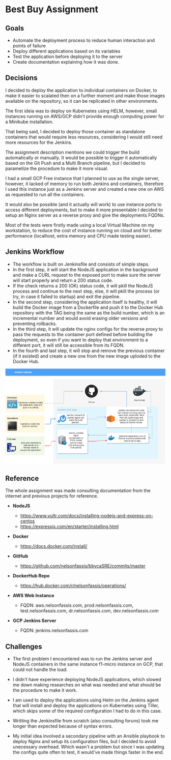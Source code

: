 # **Best Buy Assignment**

## **Goals**

- Automate the deployment process to reduce human interaction and points of failure
- Deploy different applications based on its variables
- Test the application before deploying it to the server
- Create documentation explaining how it was done.


## **Decisions**

I decided to deploy the application to individual containers on Docker, to make it easier to scalated then on a further moment and make those images available on the repository, so it can be replicated in other environments.

The first ideia was to deploy on Kubernetes using HELM, however, small instances running on AWS/GCP didn't provide enough computing power for a Minikube installation.

That being said, I decided to deploy those container as standalone containers that would require less resources, considering I would still need more resources for the Jenkins.

The assignment description mentions we could trigger the build automatically or manually. It would be possible to trigger it automatically based on the Git Push and a Multi Branch pipeline, but I decided to parametize the procedure to make it more visual.

I had a small GCP Free instance that I planned to use as the single server, however, it lacked of memory to run both Jenkins and containers, therefore I used this instance just as a Jenkins server and created a new one on AWS as requested to run all the containers.

It would also be possible (and it actually will work) to use instance ports to access different deployments, but to make it more presentable I decided to setup an Nginx server as a reverse proxy and give the deployments FQDNs.

Most of the tests were firstly made using a local Virtual Machine on my workstation, to reduce the cost of instance running on cloud and for better performance (localhost, extra memory and CPU made testing easier).


## **Jenkins Workflow**

- The workflow is built on Jenkinsfile and consists of simple steps.
- In the first step, it will start the NodeJS application in the background and make a CURL request to the exposed port to make sure the server will start properly and return a 200 status code.
- If the check returns a 200 (OK) status code, it will pkill the NodeJS process and continue to the next step, else, it will pkill the process (or try, in case it failed to startup) and exit the pipeline.
- In the second step, considering the application itself is healthy, it will build the Docker image from a Dockerfile and push it to the Docker Hub repository with the TAG being the same as the build number, which is an incremental number and would avoid erasing older versions and preventing rollbacks.
- In the third step, it will update the nginx configs for the reverse proxy to pass the requests to the container port defined before building the deployment, so even if you want to deploy that environment to a different port, it will still be accessible from its FQDN.
- In the fourth and last step, it will stop and remove the previous container (if it existed) and create a new one from the new image uploded to the Docker Hub.

![Pipeline diagram](Jenkins-pipeline-diagram.png)


## **Reference**

The whole assignment was made consulting documentation from the internet and previous projects for reference.

- **NodeJS**
  - https://www.vultr.com/docs/installing-nodejs-and-express-on-centos
  - https://expressjs.com/en/starter/installing.html
- **Docker**
  - https://docs.docker.com/install/
- **GitHub**
  - https://github.com/nelsonfassis/bbycaSRE/commits/master
- **DockerHub Repo**
  - https://hub.docker.com/r/nelsonfassis/operations/

- **AWS Web Instance**
  - FQDN: aws.nelsonfassis.com, prod.nelsonfassis.com, test.nelsonfassis.com, dr.nelsonfassis.com, dev.nelsonfassis.com

- **GCP Jenkins Server**
  - FQDN: jenkins.nelsonfassis.com


## **Challenges**

- The first problem I encountered was to run the Jenkins server and NodeJS containers in the same instance f1-micro instance on GCP, that could not handle the load.

- I didn't have experience deploying NodeJS applications, which slowed me down making researches on what was needed and what should be the procedure to make it work.

- I am used to deploy the applications using Helm on the Jenkins agent that will install and deploy the applications on Kubernetes using Tiller, which skips some of the required configuration I had to do in this case.

- Writting the Jenkinsfile from scratch (also consulting foruns) took me longer than expected because of syntax errors.

- My initial idea involved a secondary pipeline with an Ansible playbook to deploy Nginx and setup its configuration files, but I decided to avoid unecessary overhead. Which wasn't a problem but since I was updating the configs quite often to test, it would've made things faster in the end.
